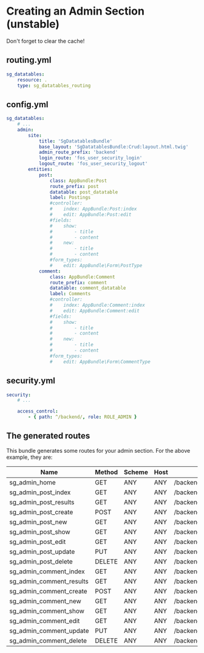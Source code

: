 # Creating an Admin Section (unstable)

Don't forget to clear the cache!

## routing.yml

```yaml
sg_datatables:
    resource: .
    type: sg_datatables_routing
```

## config.yml

```yaml
sg_datatables:
    # ...
    admin:
        site:
            title: 'SgDatatablesBundle'
            base_layout: 'SgDatatablesBundle:Crud:layout.html.twig'
            admin_route_prefix: 'backend'
            login_route: 'fos_user_security_login'
            logout_route: 'fos_user_security_logout'
        entities:
            post:
                class: AppBundle:Post
                route_prefix: post
                datatable: post_datatable
                label: Postings
                #controller:
                #    index: AppBundle:Post:index
                #    edit: AppBundle:Post:edit
                #fields:
                #    show:
                #        - title
                #        - content
                #    new:
                #        - title
                #        - content
                #form_types:
                #    edit: AppBundle\Form\PostType
            comment:
                class: AppBundle:Comment
                route_prefix: comment
                datatable: comment_datatable
                label: Comments
                #controller:
                #    index: AppBundle:Comment:index
                #    edit: AppBundle:Comment:edit
                #fields:
                #    show:
                #        - title
                #        - content
                #    new:
                #        - title
                #        - content
                #form_types:
                #    edit: AppBundle\Form\CommentType
```

## security.yml

```yaml
security:
    # ...

    access_control:
        - { path: ^/backend/, role: ROLE_ADMIN }
```

## The generated routes

This bundle generates some routes for your admin section. For the above example, they are:

| Name                     | Method | Scheme | Host | Path                       |
|--------------------------|--------|--------|------|----------------------------|
| sg_admin_home            | GET    |  ANY   | ANY  | /backend/                  |
| sg_admin_post_index      | GET    |  ANY   | ANY  | /backend/post/             |
| sg_admin_post_results    | GET    |  ANY   | ANY  | /backend/post/results      |
| sg_admin_post_create     | POST   |  ANY   | ANY  | /backend/post/             |
| sg_admin_post_new        | GET    |  ANY   | ANY  | /backend/post/new          |
| sg_admin_post_show       | GET    |  ANY   | ANY  | /backend/post/{id}         |
| sg_admin_post_edit       | GET    |  ANY   | ANY  | /backend/post/{id}/edit    |
| sg_admin_post_update     | PUT    |  ANY   | ANY  | /backend/post/{id}         |
| sg_admin_post_delete     | DELETE |  ANY   | ANY  | /backend/post/{id}         |
| sg_admin_comment_index   | GET    |  ANY   | ANY  | /backend/comment/          |
| sg_admin_comment_results | GET    |  ANY   | ANY  | /backend/comment/results   |
| sg_admin_comment_create  | POST   |  ANY   | ANY  | /backend/comment/          |
| sg_admin_comment_new     | GET    |  ANY   | ANY  | /backend/comment/new       |
| sg_admin_comment_show    | GET    |  ANY   | ANY  | /backend/comment/{id}      |
| sg_admin_comment_edit    | GET    |  ANY   | ANY  | /backend/comment/{id}/edit |
| sg_admin_comment_update  | PUT    |  ANY   | ANY  | /backend/comment/{id}      |
| sg_admin_comment_delete  | DELETE |  ANY   | ANY  | /backend/comment/{id}      |
